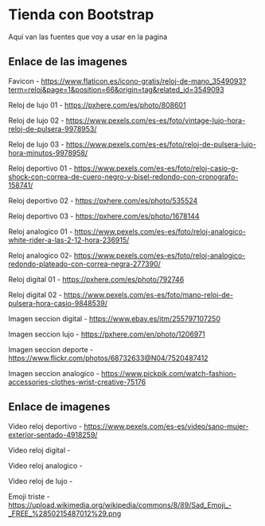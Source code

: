
# Tienda con Bootstrap

Aquí van las fuentes que voy a usar en la pagina

## Enlace de las imagenes

Favicon - https://www.flaticon.es/icono-gratis/reloj-de-mano_3549093?term=reloj&page=1&position=66&origin=tag&related_id=3549093

Reloj de lujo 01 - https://pxhere.com/es/photo/808601 

Reloj de lujo 02 - https://www.pexels.com/es-es/foto/vintage-lujo-hora-reloj-de-pulsera-9978953/

Reloj de lujo 03 - https://www.pexels.com/es-es/foto/reloj-de-pulsera-lujo-hora-minutos-9978958/

Reloj deportivo 01 - https://www.pexels.com/es-es/foto/reloj-casio-g-shock-con-correa-de-cuero-negro-y-bisel-redondo-con-cronografo-158741/

Reloj deportivo 02 - https://pxhere.com/es/photo/535524

Reloj deportivo 03 - https://pxhere.com/es/photo/1678144

Reloj analogico 01 - https://www.pexels.com/es-es/foto/reloj-analogico-white-rider-a-las-2-12-hora-236915/

Reloj analogico 02- https://www.pexels.com/es-es/foto/reloj-analogico-redondo-plateado-con-correa-negra-277390/

Reloj digital 01 - https://pxhere.com/es/photo/792746

Reloj digital 02 - https://www.pexels.com/es-es/foto/mano-reloj-de-pulsera-hora-casio-9848539/

Imagen seccion digital - https://www.ebay.es/itm/255797107250

Imagen seccion lujo - https://pxhere.com/en/photo/1206971

Imagen seccion deporte - https://www.flickr.com/photos/68732633@N04/7520487412

Imagen seccion analogico - https://www.pickpik.com/watch-fashion-accessories-clothes-wrist-creative-75176

## Enlace de imagenes

Video reloj deportivo - https://www.pexels.com/es-es/video/sano-mujer-exterior-sentado-4918259/

Video reloj digital - 

Video reloj analogico - 

Video reloj de lujo - 

Emoji triste - https://upload.wikimedia.org/wikipedia/commons/8/89/Sad_Emoji_-_FREE_%2850215487012%29.png